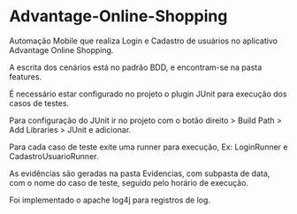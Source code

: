# Advantage-Online-Shopping

Automação Mobile que realiza Login e Cadastro de usuários no aplicativo Advantage Online Shopping.

A escrita dos cenários está no padrão BDD, e encontram-se na pasta features.

É necessário estar configurado no projeto o plugin JUnit para execução dos casos de testes.

Para configuração do JUnit ir no projeto com o botão direito > Build Path > Add Libraries > JUnit e adicionar.

Para cada caso de teste exite uma runner para execução, Ex: LoginRunner e CadastroUsuarioRunner.

As evidências são geradas na pasta Evidencias, com subpasta de data, com o nome do caso de teste, seguido pelo horário de execução.

Foi implementado o apache log4j para registros de log.



